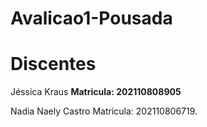 # Avalicao1-Pousada
<h1>Discentes</h1>
<p> Jéssica Kraus <b> Matricula: 202110808905</b></p>
<p>Nadia Naely Castro Matricula: 202110806719.</p>
